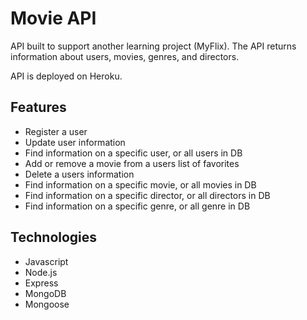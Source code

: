 # Movie API
 API built to support another learning project (MyFlix). The API returns information about users, movies, genres, and directors. 

 API is deployed on Heroku.


 ## Features

- Register a user
- Update user information
- Find information on a specific user, or all users in DB
- Add or remove a movie from a users list of favorites
- Delete a users information
- Find information on a specific movie, or all movies in DB
- Find information on a specific director, or all directors in DB
- Find information on a specific genre, or all genre in DB


## Technologies

- Javascript
- Node.js
- Express
- MongoDB
- Mongoose






